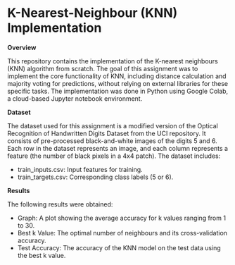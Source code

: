 # K-Nearest-Neighbour (KNN) Implementation

__Overview__

This repository contains the implementation of the K-nearest neighbours (KNN) algorithm from scratch. The goal of this assignment was to implement the core functionality of KNN, including distance calculation and majority voting for predictions, without relying on external libraries for these specific tasks. The implementation was done in Python using Google Colab, a cloud-based Jupyter notebook environment.

__Dataset__

The dataset used for this assignment is a modified version of the Optical Recognition of Handwritten Digits Dataset from the UCI repository. It consists of pre-processed black-and-white images of the digits 5 and 6. Each row in the dataset represents an image, and each column represents a feature (the number of black pixels in a 4x4 patch). The dataset includes:

- train_inputs.csv: Input features for training.
- train_targets.csv: Corresponding class labels (5 or 6).

__Results__

The following results were obtained:

- Graph: A plot showing the average accuracy for k values ranging from 1 to 30.
- Best k Value: The optimal number of neighbours and its cross-validation accuracy.
- Test Accuracy: The accuracy of the KNN model on the test data using the best k value.
